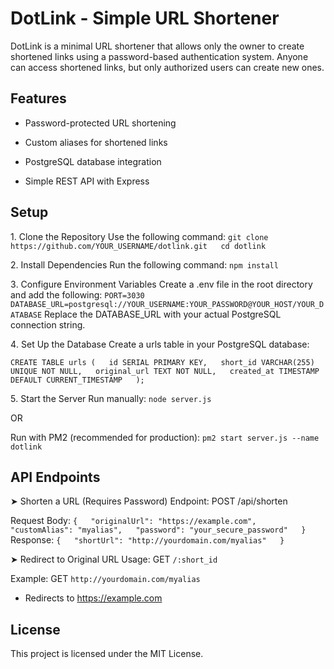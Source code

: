 # DotLink - Simple URL Shortener
DotLink is a minimal URL shortener that allows only the owner to create shortened links using a password-based authentication system. Anyone can access shortened links, but only authorized users can create new ones.

## Features
- Password-protected URL shortening

- Custom aliases for shortened links

- PostgreSQL database integration

- Simple REST API with Express

## Setup
1️. Clone the Repository
Use the following command:
`git clone https://github.com/YOUR_USERNAME/dotlink.git  
cd dotlink`

2️. Install Dependencies
Run the following command:
`npm install`

3️. Configure Environment Variables
Create a .env file in the root directory and add the following:
`PORT=3030  
DATABASE_URL=postgresql://YOUR_USERNAME:YOUR_PASSWORD@YOUR_HOST/YOUR_DATABASE`
Replace the DATABASE_URL with your actual PostgreSQL connection string.

4️. Set Up the Database
Create a urls table in your PostgreSQL database:

`CREATE TABLE urls (  
    id SERIAL PRIMARY KEY,  
    short_id VARCHAR(255) UNIQUE NOT NULL,  
    original_url TEXT NOT NULL,  
    created_at TIMESTAMP DEFAULT CURRENT_TIMESTAMP  
);`

5️. Start the Server
Run manually:
`node server.js`

OR

Run with PM2 (recommended for production):
`pm2 start server.js --name dotlink`

## API Endpoints
➤ Shorten a URL (Requires Password)
Endpoint:
POST /api/shorten

Request Body:
`{  
  "originalUrl": "https://example.com",  
  "customAlias": "myalias",  
  "password": "your_secure_password"  
}`
Response:
`{  
  "shortUrl": "http://yourdomain.com/myalias"  
}`

➤ Redirect to Original URL
Usage:
GET `/:short_id`

Example:
GET `http://yourdomain.com/myalias`

- Redirects to https://example.com

## License
This project is licensed under the MIT License.

